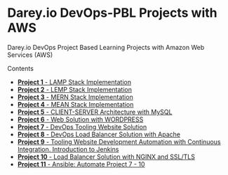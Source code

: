 # Darey.io DevOps-PBL Projects with AWS
Darey.io DevOps Project Based Learning Projects with Amazon Web Services (AWS)

Contents
- [**Project 1** - LAMP Stack Implementation](project1/README.md)
- [**Project 2** - LEMP Stack Implementation](project2/README.md)
- [**Project 3** - MERN Stack Implementation](project3/README.md)
- [**Project 4** - MEAN Stack Implementation](project4/README.md)
- [**Project 5** - CLIENT-SERVER Architecture with MySQL](project5/README.md)
- [**Project 6** - Web Solution with WORDPRESS](project6/README.md)
- [**Project 7** - DevOps Tooling Website Solution](project7/README.md)
- [**Project 8** - DevOps Load Balancer Solution with Apache](project8/README.md)
- [**Project 9** - Tooling Website Development Automation with Continuous Integration. Introduction to Jenkins](project9/README.md)
- [**Project 10** - Load Balancer Solution with NGINX and SSL/TLS](project10/README.md)
- [**Project 11** - Ansible: Automate Project 7 - 10](project11/README.md)
